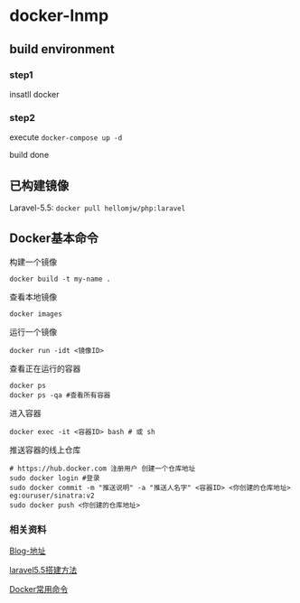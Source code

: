 # docker-lnmp


## build environment

### step1
insatll docker 

### step2
execute ```docker-compose up -d ```

build done 

## 已构建镜像

Laravel-5.5: ``` docker pull hellomjw/php:laravel ```

## Docker基本命令

构建一个镜像
```
docker build -t my-name . 
```
查看本地镜像
```
docker images
```

运行一个镜像
```
docker run -idt <镜像ID>
```

查看正在运行的容器
```
docker ps 
docker ps -qa #查看所有容器
```

进入容器
```
docker exec -it <容器ID> bash # 或 sh  
```

推送容器的线上仓库
```
# https://hub.docker.com 注册用户 创建一个仓库地址
sudo docker login #登录
sudo docker commit -m "推送说明" -a "推送人名字" <容器ID> <你创建的仓库地址> eg:ouruser/sinatra:v2
sudo docker push <你创建的仓库地址>
```

### 相关资料

[Blog-地址](http://www.majianwei.com)

[laravel5.5搭建方法](http://www.majianwei.com/docker%E5%AE%89%E8%A3%85laravel/)

[Docker常用命令](https://hellomjw.gitbooks.io/-liunx/content/docker.html)

